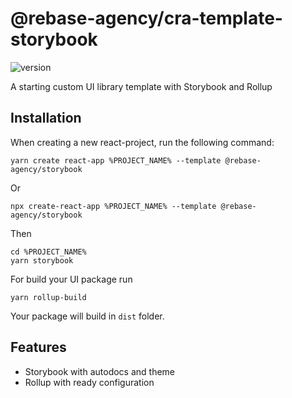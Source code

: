 # @rebase-agency/cra-template-storybook

![version](https://img.shields.io/npm/v/@rebase-agency/cra-template-storybook)

A starting custom UI library template with Storybook and Rollup

## Installation

When creating a new react-project, run the following command:

```shell
yarn create react-app %PROJECT_NAME% --template @rebase-agency/storybook
```

Or

```shell
npx create-react-app %PROJECT_NAME% --template @rebase-agency/storybook
```

Then

```shell
cd %PROJECT_NAME%
yarn storybook
```

For build your UI package run
```shell
yarn rollup-build
```

Your package will build in `dist` folder.

## Features
- Storybook with autodocs and theme
- Rollup with ready configuration
